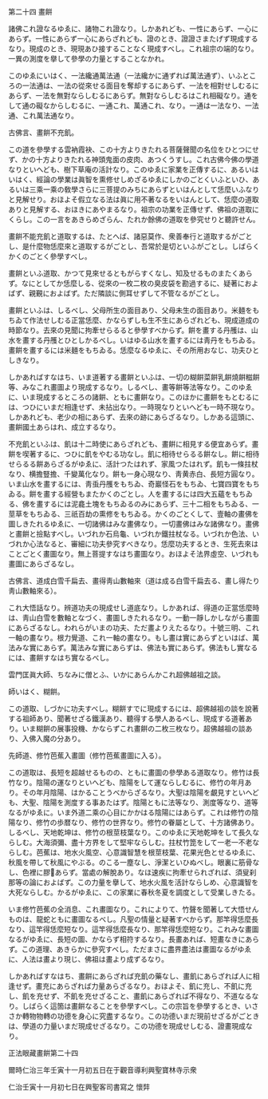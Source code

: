 

第二十四 畫餠  

  

諸佛これ證なるゆゑに、諸物これ證なり。しかあれども、一性にあらず、一心にあらず。一性にあらず一心にあらざれども、證のとき、證證さまたげず現成するなり。現成のとき、現現あひ接することなく現成すべし。これ祖宗の端的なり。一異の測度を擧して參學の力量とすることなかれ。  

 このゆゑにいはく、一法纔通萬法通（一法纔かに通ずれば萬法通ず）、いふところの一法通は、一法の從來せる面目を奪却するにあらず、一法を相對せしむるにあらず、一法を無對ならしむるにあらず。無對ならしむるはこれ相礙なり。通をして通の礙なからしむるに、一通これ、萬通これ、なり。一通は一法なり、一法通、これ萬法通なり。  

  

 古佛言、畫餠不充飢。  

 この道を參學する雲衲霞袂、この十方よりきたれる菩薩聲聞の名位をひとつにせず、かの十方よりきたれる神頭鬼面の皮肉、あつくうすし。これ古佛今佛の學道なりといへども、樹下草庵の活計なり。このゆゑに家業を正傳するに、あるいはいはく、經論の學業は眞智を熏修せしめざるゆゑにしかのごとくいふといひ、あるいは三乘一乘の敎學さらに三菩提のみちにあらずといはんとして恁麼いふなりと見解せり。おほよそ假立なる法は眞に用不著なるをいはんとして、恁麼の道取ありと見解する、おほきにあやまるなり。祖宗の功業を正傳せず、佛祖の道取にくらし。この一言をあきらめざらん、たれか餘佛の道取を參究せりと聽許せん。  

 畫餠不能充飢と道取するは、たとへば、諸惡莫作、衆善奉行と道取するがごとし、是什麼物恁麼來と道取するがごとし、吾常於是切といふがごとし。しばらくかくのごとく參學すべし。  

 畫餠といふ道取、かつて見來せるともがらすくなし、知及せるものまたくあらず。なにとしてか恁麼しる、從來の一枚二枚の臭皮袋を勘過するに、疑著におよばず、親覲におよばず。ただ隣談に側耳せずして不管なるがごとし。  

 畫餠といふは、しるべし、父母所生の面目あり、父母未生の面目あり。米麺をもちゐて作法せしむる正當恁麼、かならずしも生不生にあらざれども、現成道成の時節なり。去來の見聞に拘牽せらるると參學すべからず。餠を畫する丹雘は、山水を畫する丹雘とひとしかるべし。いはゆる山水を畫するには靑丹をもちゐる。畫餠を畫するには米麺をもちゐる。恁麼なるゆゑに、その所用おなじ、功夫ひとしきなり。  

 しかあればすなはち、いま道著する畫餠といふは、一切の糊餠菜餠乳餠燒餠糍餠等、みなこれ畫圖より現成するなり。しるべし、畫等餠等法等なり。このゆゑに、いま現成するところの諸餠、ともに畫餠なり。このほかに畫餠をもとむるには、つひにいまだ相逢せず、未拈出なり。一時現なりといへども一時不現なり。しかあれども、老少の相にあらず、去來の跡にあらざるなり。しかある這頭に、畫餠國土あらはれ、成立するなり。  

 不充飢といふは、飢は十二時使にあらざれども、畫餠に相見する便宜あらず。畫餠を喫著するに、つひに飢をやむる功なし。飢に相待せらるる餠なし。餠に相待せらるる餠あらざるがゆゑに、活計つたはれず、家風つたはれず。飢も一條拄杖なり、横擔豎擔、千變萬化なり。餠も一身心現なり、靑黄赤白、長短方圓なり。いま山水を畫するには、靑䖝丹雘をもちゐ、奇巖怪石をもちゐ、七寶四寶をもちゐる。餠を畫する經營もまたかくのごとし。人を畫するには四大五蘊をもちゐる、佛を畫するには泥龕土塊をもちゐるのみにあらず、三十二相をもちゐる、一莖草をもちゐる、三祇百劫の熏修をもちゐる。かくのごとくして、壹軸の畫佛を圖しきたれるゆゑに、一切諸佛はみな畫佛なり。一切畫佛はみな諸佛なり。畫佛と畫餠と撿點すべし。いづれか石烏龜、いづれか鐵拄杖なる。いづれか色法、いづれか心法なると、審細に功夫參究すべきなり。恁麼功夫するとき、生死去來はことごとく畫圖なり。無上菩提すなはち畫圖なり。おほよそ法界虛空、いづれも畫圖にあらざるなし。  

  

 古佛言、道成白雪千扁去、畫得靑山數軸來（道は成る白雪千扁去る、畫し得たり靑山數軸來る）。  

 これ大悟話なり。辨道功夫の現成せし道底なり。しかあれば、得道の正當恁麼時は、靑山白雪を數軸となづく、畫圖しきたれるなり。一動一靜しかしながら畫圖にあらざるなし。われらがいまの功夫、ただ畫よりえたるなり。十號三明、これ一軸の畫なり。根力覺道、これ一軸の畫なり。もし畫は實にあらずといはば、萬法みな實にあらず。萬法みな實にあらずは、佛法も實にあらず。佛法もし實なるには、畫餠すなはち實なるべし。  

  

 雲門匡眞大師、ちなみに僧とふ、いかにあらんかこれ超佛越祖之談。  

 師いはく、糊餠。  

 この道取、しづかに功夫すべし。糊餠すでに現成するには、超佛越祖の談を說著する祖師あり、聞著せざる鐵漢あり、聽得する學人あるべし、現成する道著あり。いま糊餠の展事投機、かならずこれ畫餠の二枚三枚なり。超佛越祖の談あり、入佛入魔の分あり。  

  

 先師道、修竹芭蕉入畫圖（修竹芭蕉畫圖に入る）。  

 この道取は、長短を超越せるものの、ともに畫圖の參學ある道取なり。修竹は長竹なり。陰陽の運なりといへども、陰陽をして運ならしむるに、修竹の年月あり。その年月陰陽、はかることうべからざるなり。大聖は陰陽を覰見すといへども、大聖、陰陽を測度する事あたはず。陰陽ともに法等なり、測度等なり、道等なるがゆゑに。いま外道二乘の心目にかかはる陰陽にはあらず。これは修竹の陰陽なり、修竹の歩暦なり、修竹の世界なり。修竹の眷屬として、十方諸佛あり。しるべし、天地乾坤は、修竹の根莖枝葉なり。このゆゑに天地乾坤をして長久ならしむ。大海須彌、盡十方界をして堅牢ならしむ。拄杖竹箆をして一老一不老ならしむ。芭蕉は、地水火風空、心意識智慧を根莖枝葉、花果光色とせるゆゑに、秋風を帶して秋風にやぶる。のこる一塵なし、淨潔といひぬべし。眼裏に筋骨なし、色裡に膠𦡬あらず。當處の解脫あり。なほ速疾に拘牽せられざれば、須叟刹那等の論におよばず。この力量を擧して、地水火風を活計ならしめ、心意識智を大死ならしむ。かるがゆゑに、この家業に春秋冬夏を調度として受業しきたる。  

 いま修竹芭蕉の全消息、これ畫圖なり。これによりて、竹聲を聞著して大悟せんものは、龍蛇ともに畫圖なるべし。凡聖の情量と疑著すべからず。那竿得恁麼長なり、這竿得恁麼短なり。這竿得恁麼長なり、那竿得恁麼短なり。これみな畫圖なるがゆゑに、長短の圖、かならず相符するなり。長畫あれば、短畫なきにあらず。この道理、あきらかに參究すべし。ただまさに盡界盡法は畫圖なるがゆゑに、人法は畫より現じ、佛祖は畫より成ずるなり。  

 しかあればすなはち、畫餠にあらざれば充飢の藥なし、畫飢にあらざれば人に相逢せず。畫充にあらざれば力量あらざるなり。おほよそ、飢に充し、不飢に充し、飢を充せず、不飢を充せざること、畫飢にあらざれば不得なり、不道なるなり。しばらく這箇は畫餠なることを參學すべし。この宗旨を參學するとき、いささか轉物物轉の功德を身心に究盡するなり。この功德いまだ現前せざるがごときは、學道の力量いまだ現成せざるなり。この功德を現成せしむる、證畫現成なり。  

  

正法眼藏畫餠第二十四  

  

 爾時仁治三年壬寅十一月初五日在于觀音導利興聖寶林寺示衆  

 仁治壬寅十一月初七日在興聖客司書寫之 懷弉  

  



